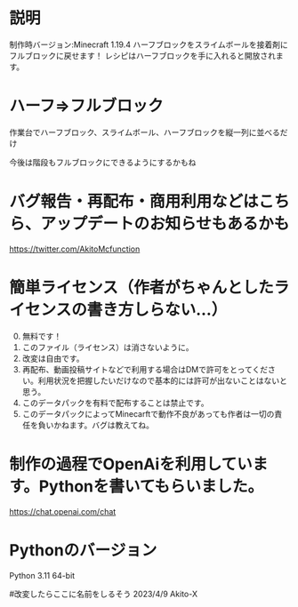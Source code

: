 # 説明
制作時バージョン:Minecraft 1.19.4
ハーフブロックをスライムボールを接着剤にフルブロックに戻せます！
レシピはハーフブロックを手に入れると開放されます。

# ハーフ⇒フルブロック
作業台でハーフブロック、スライムボール、ハーフブロックを縦一列に並べるだけ

今後は階段もフルブロックにできるようにするかもね

# バグ報告・再配布・商用利用などはこちら、アップデートのお知らせもあるかも

https://twitter.com/AkitoMcfunction

# 簡単ライセンス（作者がちゃんとしたライセンスの書き方しらない…）

0. 無料です！
1. このファイル（ライセンス）は消さないように。
2. 改変は自由です。
3. 再配布、動画投稿サイトなどで利用する場合はDMで許可をとってください。利用状況を把握したいだけなので基本的には許可が出ないことはないと思う。
4. このデータパックを有料で配布することは禁止です。
5. このデータパックによってMinecarftで動作不良があっても作者は一切の責任を負いかねます。バグは教えてね。

# 制作の過程でOpenAiを利用しています。Pythonを書いてもらいました。
https://chat.openai.com/chat

# Pythonのバージョン
Python 3.11 64-bit

#改変したらここに名前をしるそう
2023/4/9 Akito-X
